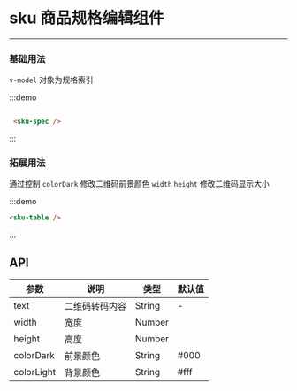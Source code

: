 # sku 商品规格编辑组件
----

### 基础用法
`v-model` 对象为规格索引

<div class="demo-block">
  <sku-spec v-model="specification" />
</div>

:::demo
```html

 <sku-spec />
```
:::

### 拓展用法
通过控制 `colorDark` 修改二维码前景颜色 `width` `height` 修改二维码显示大小

<div class="demo-block">
   <SkuTable v-model="skus" :specification.sync="specification"></SkuTable>
</div>

:::demo
```html
<sku-table />
```
:::


## API

|     参数     |     说明     |     类型     |     默认值     |
|-------------|------------- |------------ |-------------- |
|   text    | 二维码转码内容  |    String    | - |  
|width      |     宽度      |    Number       |
|height     |     高度      |    Number       | 
|colorDark  |     前景颜色      |    String       |  #000
|colorLight |     背景颜色      |    String       |  #fff
<script>
export default {
  data () {
    return {
      specification:[],
      skus:[]
    }
  }
}
</script>